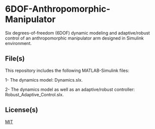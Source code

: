 # 6DOF-Anthropomorphic-Manipulator

Six degrees-of-freedom (6DOF) dynamic modeling and adaptive/robust control of an anthropomorphic manipulator arm designed in Simulink environment. 

## File(s)

This repository includes the following MATLAB-Simulink files: 

1- The dynamics model: Dynamics.slx.

2- The dynamics model as well as an adaptive/robust controller: Robust_Adaptive_Control.slx. 

## License(s)

[MIT](https://choosealicense.com/licenses/mit/)
